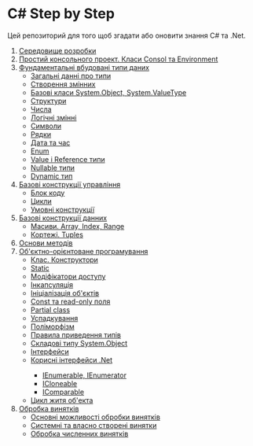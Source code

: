 # C# Step by Step

Цей репозиторий для того щоб згадати або оновити знання C# та .Net.
<ol>

<li> <a href="./01 Середовище розробки">Середовище розробки</a> </li>
<li> <a href="./02 Простий консольного проект. Класи Consol та Environment">Простий консольного проект. Класи Consol та Environment</a></li>
<li> <a href="./03 Фундаментальні вбудовані типи даних">Фундаментальні вбудовані типи даних</a>

- <a href="./03 Фундаментальні вбудовані типи даних/01 Загальні данні про типи">Загальні данні про типи</a>
- <a href="./03 Фундаментальні вбудовані типи даних/02 Створення змінних">Створення змінних</a>
- <a href="./03 Фундаментальні вбудовані типи даних/03 Базові класи System.Object, System.ValueType">Базові класи System.Object, System.ValueType</a>
- <a href="./03 Фундаментальні вбудовані типи даних/04 Структури">Структури</a>
- <a href="./03 Фундаментальні вбудовані типи даних/05 Числа">Числа</a>
- <a href="./03 Фундаментальні вбудовані типи даних/06 Логічні змінні">Логічні змінні</a>
- <a href="./03 Фундаментальні вбудовані типи даних/07 Символи">Символи</a>
- <a href="./03 Фундаментальні вбудовані типи даних/08 Pядки">Pядки</a>
- <a href="./03 Фундаментальні вбудовані типи даних/09 Дата та час">Дата та час</a>
- <a href="./03 Фундаментальні вбудовані типи даних/10 Enum">Enum</a>
- <a href="./03 Фундаментальні вбудовані типи даних/11 Value i Reference типи">Value i Reference типи</a>
- <a href="./03 Фундаментальні вбудовані типи даних/12 Nullable типи">Nullable типи</a>
- <a href="./03 Фундаментальні вбудовані типи даних/13 Dynamic тип">Dynamic тип</a>

</li>
<li><a href="./04 Базові конструкції управління">Базові конструкції управління</a> 

- <a href="./04 Базові конструкції управління/01 Блок коду">Блок коду</a>
- <a href="./04 Базові конструкції управління/02 Цикли">Цикли</a>
- <a href="./04 Базові конструкції управління/03 Умовні конструкції">Умовні конструкції</a>

</li>
<li><a href="./05 Базові конструкції данних">Базові конструкції данних</a> 

- <a href="./05 Базові конструкції данних/01 Масиви. Array, Index, Range">Масиви. Array, Index, Range</a>
- <a href="./05 Базові конструкції данних/02 Кортежі. Tuples">Кортежі. Tuples</a>

</li>

<li><a href="./06 Основи методів">Основи методів</a></li>

<li><a href="./07 Об'єктно-орієнтоване програмування">Об'єктно-орієнтоване програмування</a>

- <a href="./07 Об'єктно-орієнтоване програмування/01 Клас. Конструктори">Клас. Конструктори</a>
- <a href="./07 Об'єктно-орієнтоване програмування/02 Static">Static</a>
- <a href="./07 Об'єктно-орієнтоване програмування/03 Модіфікатори доступу">Модіфікатори доступу</a>
- <a href="./07 Об'єктно-орієнтоване програмування/04 Інкапсуляція">Інкапсуляція</a>
- <a href="./07 Об'єктно-орієнтоване програмування/05 Ініціалізація об'єктів">Ініціалізація об'єктів</a>
- <a href="./07 Об'єктно-орієнтоване програмування/06 Const та read-only поля">Const та read-only поля</a>
- <a href="./07 Об'єктно-орієнтоване програмування/07 Partial class">Partial class</a>
- <a href="./07 Об'єктно-орієнтоване програмування/08 Успадкування">Успадкування</a>
- <a href="./07 Об'єктно-орієнтоване програмування/09 Поліморфізм">Поліморфізм</a>
- <a href="./07 Об'єктно-орієнтоване програмування/10 Правила приведення типів">Правила приведення типів</a>
- <a href="./07 Об'єктно-орієнтоване програмування/11 Складові типу System.Object">Складові типу System.Object</a>
- <a href="./07 Об'єктно-орієнтоване програмування/12 Інтерфейси">Інтерфейси</a>
- <a href="./07 Об'єктно-орієнтоване програмування/13 Корисні інтерфейси .Net">Корисні інтерфейси .Net</a>
<ol>

 - <a href="./07 Об'єктно-орієнтоване програмування/13 Корисні інтерфейси .Net/01 IEnumerable, IEnumerator">IEnumerable, IEnumerator</a>
 - <a href="./07 Об'єктно-орієнтоване програмування/13 Корисні інтерфейси .Net/02 ICloneable">ICloneable</a>
 - <a href="./07 Об'єктно-орієнтоване програмування/13 Корисні інтерфейси .Net/03 IComparable">IComparable</a>
</ol>

- <a href="./07 Об'єктно-орієнтоване програмування/14 Цикл житя об'екта">Цикл житя об'екта</a>
</li>
<li><a href="./08 Обробка винятків">Обробка винятків</a>

- <a href="./08 Обробка винятків/01 Основні можливості обробки винятків">Основні можливості обробки винятків</a>
- <a href="./08 Обробка винятків/02 Системні та власно створені винятки">Системні та власно створені винятки</a>
- <a href="./08 Обробка винятків/03 Обробка численних винятків">Обробка численних винятків</a>

</li></ol>




